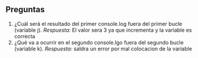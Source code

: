 ## Preguntas

1. ¿Cuál será el resultado del primer console.log fuera del primer bucle (variable j).
_Respuesta:_ El valor sera 3 ya que incrementa y la variable es correcta
2. ¿Qué va a ocurrir en el segundo console.lgo fuera del segundo bucle (variable k).
_Respuesta:_ saldra un error por mal colocacion de la variable
